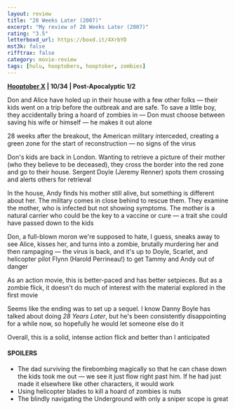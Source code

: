 ```yaml
---
layout: review
title: "28 Weeks Later (2007)"
excerpt: "My review of 28 Weeks Later (2007)"
rating: "3.5"
letterboxd_url: https://boxd.it/4XrbYD
mst3k: false
rifftrax: false
category: movie-review
tags: [hulu, hooptoberx, hooptober, zombies]
---
```


<b><a href="https://boxd.it/pmi12" title="Hooptober X" target="_blank" rel="noopener">Hooptober X</a> | 10/34 | Post-Apocalyptic 1/2</b>

Don and Alice have holed up in their house with a few other folks — their kids went on a trip before the outbreak and are safe. To save a little boy, they accidentally bring a hoard of zombies in — Don must choose between saving his wife or himself — he makes it out alone

28 weeks after the breakout, the American military interceded, creating a green zone for the start of reconstruction — no signs of the virus

Don's kids are back in London. Wanting to retrieve a picture of their mother (who they believe to be deceased), they cross the border into the red zone and go to their house. Sergent Doyle (Jeremy Renner) spots them crossing and alerts others for retrieval

In the house, Andy finds his mother still alive, but something is different about her. The military comes in close behind to rescue them. They examine the mother, who is infected but not showing symptoms. The mother is a natural carrier who could be the key to a vaccine or cure — a trait she could have passed down to the kids

Don, a full-blown moron we're supposed to hate, I guess, sneaks away to see Alice, kisses her, and turns into a zombie, brutally murdering her and then rampaging — the virus is back, and it's up to Doyle, Scarlet, and helicopter pilot Flynn (Harold Perrineau!) to get Tammy and Andy out of danger

As an action movie, this is better-paced and has better setpieces. But as a zombie flick, it doesn't do much of interest with the material explored in the first movie

Seems like the ending was to set up a sequel. I know Danny Boyle has talked about doing<i> 28 Years Later</i>, but he's been consistently disappointing for a while now, so hopefully he would let someone else do it

Overall, this is a solid, intense action flick and better than I anticipated

#### SPOILERS

- The dad surviving the firebombing magically so that he can chase down the kids took me out — we see it just flow right past him. If he had just made it elsewhere like other characters, it would work
- Using helicopter blades to kill a hoard of zombies is nuts
- The blindly navigating the Underground with only a sniper scope is great
